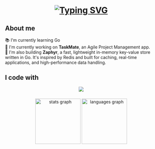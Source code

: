 ###

<h1 align="center">
  <a href="https://git.io/typing-svg">
    <img src="https://readme-typing-svg.demolab.com?font=Fira+Code&pause=1000&center=true&random=false&width=435&lines=Welcome%2C+I'm+Kahyberth;Software+Engineer" alt="Typing SVG" />
  </a>
</h1>

###

<h2 align="left">About me</h2>

<p align="left">
  📚 I'm currently learning Go <br>
  🚀 I'm currently working on <strong>TaskMate</strong>, an Agile Project Management app.<br>
  🔧 I'm also building <strong>Zaphyr</strong>, a fast, lightweight in-memory key-value store written in Go. It's inspired by Redis and built for caching, real-time applications, and high-performance data handling.<br>
</p>

###

<h2 align="left">I code with</h2>

<p align="center">
  <a href="https://skillicons.dev">
    <img src="https://skillicons.dev/icons?i=git,ts,js,react,tailwind,aws,kubernetes,redis,docker,nginx,postman,linux,express,go,nestjs" />
  </a>
</p>

###

<div align="center">
  <img src="https://github-readme-stats.vercel.app/api?username=Kahyberth&hide_title=false&hide_rank=false&show_icons=true&include_all_commits=true&count_private=true&disable_animations=false&theme=dracula&locale=en&hide_border=false" height="150" alt="stats graph"  />
  <img src="https://github-readme-stats.vercel.app/api/top-langs?username=Kahyberth&locale=en&hide_title=false&layout=compact&card_width=320&langs_count=5&theme=dracula&hide_border=false" height="150" alt="languages graph"  />
</div>

###
